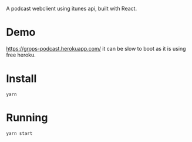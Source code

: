 A podcast webclient using itunes api, built with React.

# Demo
https://grops-podcast.herokuapp.com/
it can be slow to boot as it is using free heroku.

# Install
``` 
yarn
```

# Running
```
yarn start
```
